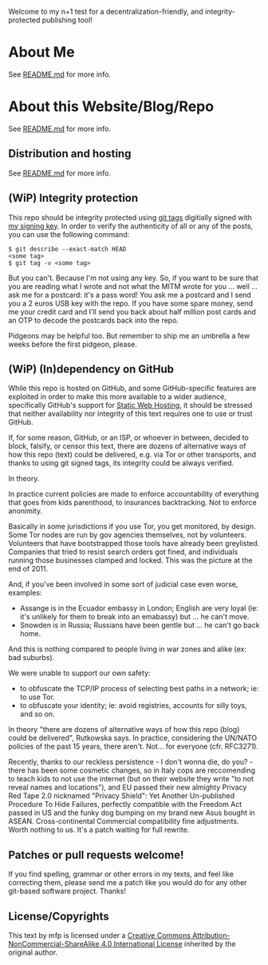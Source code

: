 Welcome to my n+1 test for a decentralization-friendly, and integrity-protected publishing tool!

About Me
========

See [README.md](https://github.com/mfp19/mfp19.github.io) for more info.

About this Website/Blog/Repo
============================

See [README.md](https://github.com/mfp19/mfp19.github.io) for more info.

Distribution and hosting
------------------------

See [README.md](https://github.com/mfp19/mfp19.github.io) for more info.

(WiP) Integrity protection
--------------------------

This repo should be integrity protected using [git tags](https://www.kernel.org/pub/software/scm/git/docs/git-tag.html) 
digitially signed with [my signing key](/keys/). In order to verify the
authenticity of all or any of the posts, you can use the following command:

    $ git describe --exact-match HEAD
    <some tag>
    $ git tag -v <some tag>

But you can't. Because I'm not using any key. So, if you want to be sure that you are reading what I wrote
and not what the MITM wrote for you ... well ... ask me for a postcard: it's a pass word! You ask me a postcard
and I send you a 2 euros USB key with the repo. If you have some spare money, send me your credit card and
I'll send you back about half million post cards and an OTP to decode the postcards back into the repo.

Pidgeons may be helpful too. But remember to ship me an umbrella a few weeks before the first pidgeon, please.

(WiP) (In)dependency on GitHub
------------------------------

While this repo is hosted on GitHub, and some GitHub-specific features are
exploited in order to make this more available to a wider audience,
specifically GitHub's support for [Static Web
Hosting](https://pages.github.com/), it should be stressed that neither
availability nor integrity of this text requires one to use or trust GitHub.

If, for some reason, GitHub, or an ISP, or whoever in between, decided to
block, falsify, or censor this text, there are dozens of alternative ways of
how this repo (text) could be delivered, e.g. via Tor or other transports, and
thanks to using git signed tags, its integrity could be always verified.

In theory.

In practice current policies are made to enforce accountability of everything that goes
from kids parenthood, to insurances backtracking. Not to enforce anonimity.

Basically in some jurisdictions if you use Tor, you get monitored, by design. 
Some Tor nodes are run by gov agencies themselves, not by volunteers.
Volunteers that have bootstrapped those tools have already been greylisted.
Companies that tried to resist search orders got fined, and individuals running those
businesses clamped and locked. This was the picture at the end of 2011.

And, if you've been involved in some sort of judicial case even worse, examples:
* Assange is in the Ecuador embassy in London; English are very loyal (ie: it's unlikely for them to break into an emabassy)
but ... he can't move.
* Snowden is in Russia; Russians have been gentle but ... he can't go back home.

And this is nothing compared to people living in war zones and alike (ex: bad suburbs). 

We were unable to support our own safety:

* to obfuscate the TCP/IP process of selecting best paths in a network; ie: to use Tor.
* to obfuscate your identity; ie: avoid registries, accounts for silly toys, and so on.

In theory "there are dozens of alternative ways of how this repo (blog) could be delivered",
Rutkowska says. In practice, considering the UN/NATO policies of the past 15 years, there aren't. 
Not... for everyone (cfr. RFC3271). 

Recently, thanks to our reckless persistence - I don't wonna die, do you? - there has been some cosmetic changes,
so in Italy cops are reccomending to teach kids to not use the internet (but on their website they write "to not reveal names and locations"),
and EU passed their new almighty Privacy Red Tape 2.0 nicknamed "Privacy Shield": Yet Another Un-published Procedure To Hide Failures,
perfectly compatible with the Freedom Act passed in US and the funky dog bumping on my brand new Asus bought in ASEAN.
Cross-continental Commercial compatibility fine adjustments.
Worth nothing to us. It's a patch waiting for full rewrite.

Patches or pull requests welcome!
----------------------------------

If you find spelling, grammar or other errors in my texts, and feel like
correcting them, please send me a patch like you would do for any other
git-based software project. Thanks!

License/Copyrights
-------------------

This text by mfp is licensed under a [Creative Commons
Attribution-NonCommercial-ShareAlike 4.0 International
License](http://creativecommons.org/licenses/by-nc-sa/4.0/)
inherited by the original author.


